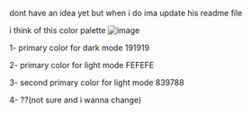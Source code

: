 dont have an idea yet but when i do ima update his readme file

i think of this color palette 
![image](https://user-images.githubusercontent.com/100615392/197781342-ecf4e67f-20c9-466c-90cd-137e800c7405.png)

1- primary color for dark mode 191919

2- primary color for light mode FEFEFE

3- second primary color for light mode 839788

4- ??(not sure and i wanna change)
